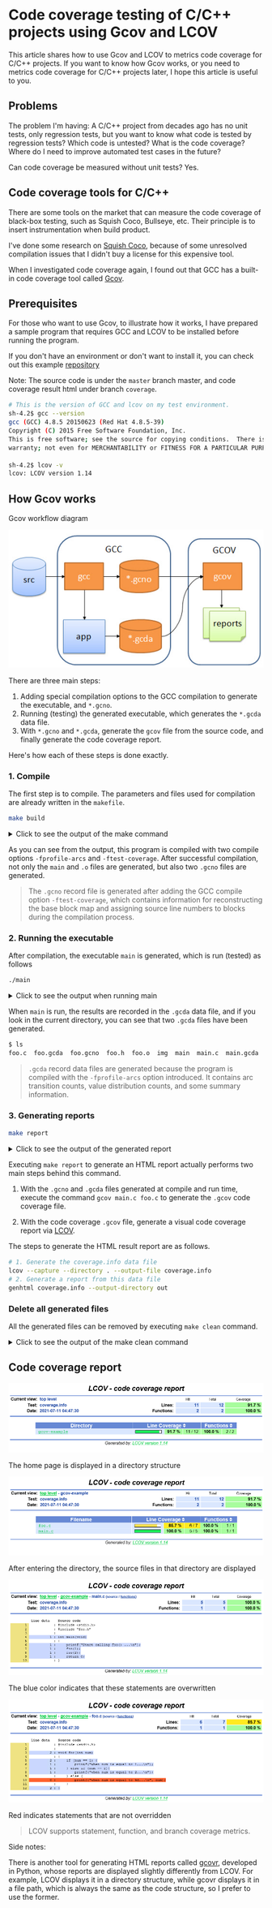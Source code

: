 # Code coverage testing of C/C++ projects using Gcov and LCOV

This article shares how to use Gcov and LCOV to metrics code coverage for C/C++ projects.
If you want to know how Gcov works, or you need to metrics code coverage for C/C++ projects later,
I hope this article is useful to you.

## Problems

The problem I'm having: A C/C++ project from decades ago has no unit tests, only regression tests,
but you want to know what code is tested by regression tests? Which code is untested?
What is the code coverage? Where do I need to improve automated test cases in the future?

Can code coverage be measured without unit tests? Yes.

## Code coverage tools for C/C++

There are some tools on the market that can measure the code coverage of black-box testing,
such as Squish Coco, Bullseye, etc. Their principle is to insert instrumentation when build product.

I've done some research on [Squish Coco](https://shenxianpeng.github.io/2019/05/squishcoco/),
because of some unresolved compilation issues that I didn't buy a license for this expensive tool.

When I investigated code coverage again, I found out that GCC has a built-in code coverage tool called
[Gcov](https://gcc.gnu.org/onlinedocs/gcc/Gcov.html).

## Prerequisites

For those who want to use Gcov, to illustrate how it works, I have prepared a sample program that
requires GCC and LCOV to be installed before running the program.

If you don't have an environment or don't want to install it, you can check out this example
[repository](https://github.com/shenxianpeng/gcov-example)

Note: The source code is under the `master` branch master, and code coverage result html under branch `coverage`.

```bash
# This is the version of GCC and lcov on my test environment.
sh-4.2$ gcc --version
gcc (GCC) 4.8.5 20150623 (Red Hat 4.8.5-39)
Copyright (C) 2015 Free Software Foundation, Inc.
This is free software; see the source for copying conditions.  There is NO
warranty; not even for MERCHANTABILITY or FITNESS FOR A PARTICULAR PURPOSE.

sh-4.2$ lcov -v
lcov: LCOV version 1.14
```

## How Gcov works

Gcov workflow diagram

![flow](gcov-example/gcov-flow.jpg)

There are three main steps:

1. Adding special compilation options to the GCC compilation to generate the executable, and `*.gcno`.
2. Running (testing) the generated executable, which generates the `*.gcda` data file.
3. With `*.gcno` and `*.gcda`, generate the `gcov` file from the source code, and finally generate the code coverage report.

Here's how each of these steps is done exactly.

### 1. Compile

The first step is to compile. The parameters and files used for compilation are already written in the `makefile`.

```bash
make build
```

<details>
<summary>Click to see the output of the make command</summary>

```bash
sh-4.2$ make build
gcc -fPIC -fprofile-arcs -ftest-coverage -c -Wall -Werror main.c
gcc -fPIC -fprofile-arcs -ftest-coverage -c -Wall -Werror foo.c
gcc -fPIC -fprofile-arcs -ftest-coverage -o main main.o foo.o
```

</details>

As you can see from the output, this program is compiled with two compile options `-fprofile-arcs` and `-ftest-coverage`.
After successful compilation, not only the `main` and `.o` files are generated, but also two `.gcno` files are generated.

> The `.gcno` record file is generated after adding the GCC compile option `-ftest-coverage`, which contains information
for reconstructing the base block map and assigning source line numbers to blocks during the compilation process.

### 2. Running the executable

After compilation, the executable `main` is generated, which is run (tested) as follows

```bash
./main
```

<details>
<summary>Click to see the output when running main</summary>

```bash
sh-4.2$ ./main
Start calling foo() ...
when num is equal to 1...
when num is equal to 2...
```

</details>

When `main` is run, the results are recorded in the `.gcda` data file, and if you look in the current directory,
you can see that two `.gcda` files have been generated.

```bash
$ ls
foo.c  foo.gcda  foo.gcno  foo.h  foo.o  img  main  main.c  main.gcda  main.gcno  main.o  makefile  README.md
```

> `.gcda` record data files are generated because the program is compiled with the `-fprofile-arcs` option introduced.
It contains arc transition counts, value distribution counts, and some summary information.

### 3. Generating reports

```bash
make report
```

<details>
<summary> Click to see the output of the generated report </summary>

```bash
sh-4.2$ make report
gcov main.c foo.c
File 'main.c'
Lines executed:100.00% of 5
Creating 'main.c.gcov'

File 'foo.c'
Lines executed:85.71% of 7
Creating 'foo.c.gcov'

Lines executed:91.67% of 12
lcov --capture --directory . --output-file coverage.info
Capturing coverage data from .
Found gcov version: 4.8.5
Scanning . for .gcda files ...
Found 2 data files in .
Processing foo.gcda
geninfo: WARNING: cannot find an entry for main.c.gcov in .gcno file, skipping file!
Processing main.gcda
Finished .info-file creation
genhtml coverage.info --output-directory out
Reading data file coverage.info
Found 2 entries.
Found common filename prefix "/workspace/coco"
Writing .css and .png files.
Generating output.
Processing file gcov-example/main.c
Processing file gcov-example/foo.c
Writing directory view page.
Overall coverage rate:
  lines......: 91.7% (11 of 12 lines)
  functions..: 100.0% (2 of 2 functions)
```

</details>

Executing `make report` to generate an HTML report actually performs two main steps behind this command.

1. With the `.gcno` and `.gcda` files generated at compile and run time, execute the command
`gcov main.c foo.c` to generate the `.gcov` code coverage file.

2. With the code coverage `.gcov` file, generate a visual code coverage report via
[LCOV](http://ltp.sourceforge.net/coverage/lcov.php).

The steps to generate the HTML result report are as follows.

```bash
# 1. Generate the coverage.info data file
lcov --capture --directory . --output-file coverage.info
# 2. Generate a report from this data file
genhtml coverage.info --output-directory out
```

### Delete all generated files

All the generated files can be removed by executing `make clean` command.

<details>
<summary> Click to see the output of the make clean command </summary>

```bash
sh-4.2$ make clean
rm -rf main *.o *.so *.gcno *.gcda *.gcov coverage.info out
```

</details>

## Code coverage report

![index](gcov-example/index.png)

The home page is displayed in a directory structure

![example](gcov-example/example.png)

After entering the directory, the source files in that directory are displayed

![main.c](gcov-example/main.c.png)

The blue color indicates that these statements are overwritten

![foo.c](gcov-example/foo.c.png)

Red indicates statements that are not overridden

> LCOV supports statement, function, and branch coverage metrics.

Side notes:

There is another tool for generating HTML reports called [gcovr](https://github.com/gcovr/gcovr), developed in Python,
whose reports are displayed slightly differently from LCOV. For example, LCOV displays it in a directory structure,
while gcovr displays it in a file path, which is always the same as the code structure, so I prefer to use the former.
